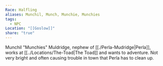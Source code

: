 ```yaml
---
Race: Halfling
aliases: Munchil, Munch, Munchie, Munchies
tags:
  - NPC
Location: "[[Goslow]]"
share: "true"
---
```


Munchil "Munchies" Muldridge, nephew of [[./Perla-Mudridge|Perla]], works at [[../Locations/The-Toad|The Toad]] and wants to adventure. Not very bright and often causing trouble in town that Perla has to clean up.